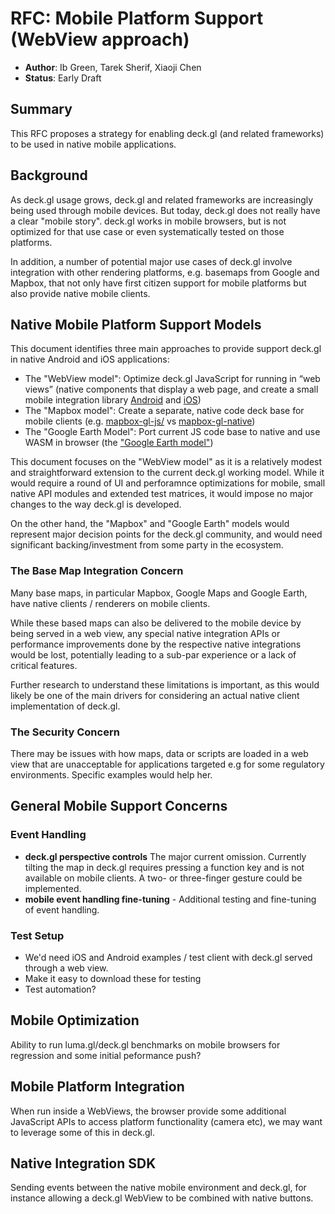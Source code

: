 # RFC: Mobile Platform Support (WebView approach)

* **Author**: Ib Green, Tarek Sherif, Xiaoji Chen
* **Status**: Early Draft

## Summary

This RFC proposes a strategy for enabling deck.gl (and related frameworks) to be used in native mobile applications.

## Background

As deck.gl usage grows, deck.gl and related frameworks are increasingly being used through mobile devices. But today, deck.gl does not really have a clear "mobile story". deck.gl works in mobile browsers, but is not optimized for that use case or even systematically tested on those platforms.

In addition, a number of potential major use cases of deck.gl involve integration with other rendering platforms, e.g. basemaps from Google and Mapbox, that not only have first citizen support for mobile platforms but also provide native mobile clients.


## Native Mobile Platform Support Models

This document identifies three main approaches to provide support deck.gl in native Android and iOS applications:

- The "WebView model": Optimize deck.gl JavaScript for running in “web views” (native components that display a web page, and create a small mobile integration library [Android](https://developer.android.com/reference/android/webkit/WebView) and [iOS](https://developer.apple.com/documentation/uikit/uiwebview))
- The "Mapbox model": Create a separate, native code deck base for mobile clients (e.g. [mapbox-gl-js/](https://github.com/mapbox/mapbox-gl-js/) vs [mapbox-gl-native](https://github.com/mapbox/mapbox-gl-native))
- The "Google Earth Model": Port current JS code base to native and use WASM in browser (the ["Google Earth model"](https://blog.chromium.org/2019/06/webassembly-brings-google-earth-to-more.html))

This document focuses on the "WebView model" as it is a relatively modest and straightforward extension to the current deck.gl working model. While it would require a round of UI and perforamnce optimizations for mobile, small native API modules and extended test matrices, it would impose no major changes to the way deck.gl is developed.

On the other hand, the "Mapbox" and "Google Earth" models would represent major decision points for the deck.gl community, and would need significant backing/investment from some party in the ecosystem.


### The Base Map Integration Concern

Many base maps, in particular Mapbox, Google Maps and Google Earth, have native clients / renderers on mobile clients.

While these based maps can also be delivered to the mobile device by being served in a web view, any special native integration APIs or performance improvements done by the respective native integrations would be lost, potentially leading to a sub-par experience or a lack of critical features.

Further research to understand these limitations is important, as this would likely be one of the main drivers for considering an actual native client implementation of deck.gl.

### The Security Concern

There may be issues with how maps, data or scripts are loaded in a web view that are unacceptable for applications targeted e.g for some regulatory environments. Specific examples would help her.


## General Mobile Support Concerns

### Event Handling

- **deck.gl perspective controls** The major current omission. Currently tilting the map in deck.gl requires pressing a function key and is not available on mobile clients. A two- or three-finger gesture could be implemented.
- **mobile event handling fine-tuning** - Additional testing and fine-tuning of event handling.

### Test Setup

- We'd need iOS and Android examples / test client with deck.gl served through a web view.
- Make it easy to download these for testing
- Test automation?

## Mobile Optimization

Ability to run luma.gl/deck.gl benchmarks on mobile browsers for regression and some initial peformance push?

## Mobile Platform Integration

When run inside a WebViews, the browser provide some additional JavaScript APIs to access platform functionality (camera etc), we may want to leverage some of this in deck.gl.

## Native Integration SDK

Sending events between the native mobile environment and deck.gl, for instance allowing a deck.gl WebView to be combined with native buttons.
